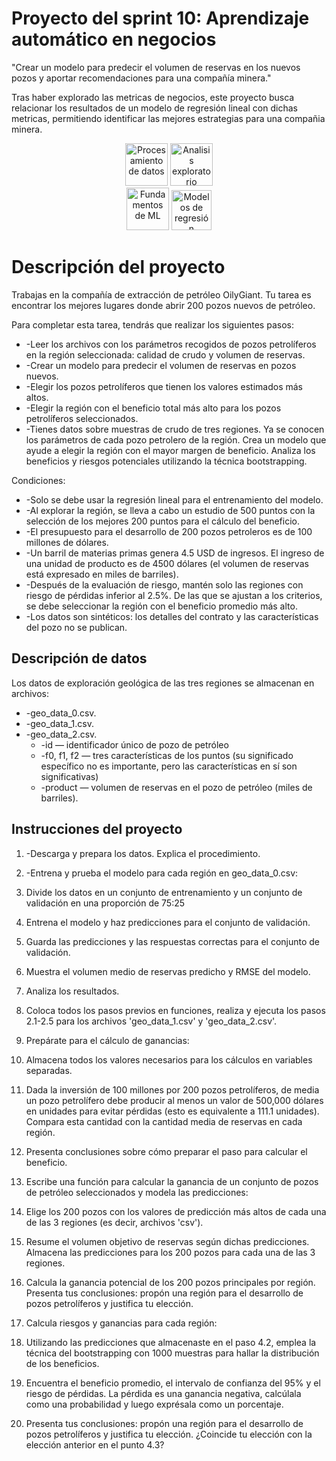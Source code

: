 # Proyecto del sprint 10: Aprendizaje automático en negocios
"Crear un modelo para predecir el volumen de reservas en los nuevos pozos y aportar recomendaciones para una compañía minera."

Tras haber explorado las metricas de negocios, este proyecto busca relacionar los resultados de un modelo de regresión lineal con dichas metricas, permitiendo identificar las mejores estrategias para una compañia minera.

<div align='center'>
<img width="68" alt="Procesamiento de datos" src="https://github.com/user-attachments/assets/5dfd783c-63c2-476b-8fd4-8f7ac0e895fd">
<img width="68" alt="Analisis exploratorio" src="https://github.com/user-attachments/assets/09f8043c-a4c8-48f3-afe6-6b0c7914d420">
</div>
<div align='center'>
<img width="68" alt="Fundamentos de ML" src="https://github.com/user-attachments/assets/2d34d3a0-615e-4f7b-892c-d81d7f2a849c">

<img width="64" alt="Modelos de regresión" src="https://github.com/user-attachments/assets/8a8bd99b-fb3d-4624-97b8-2e4661e84fec">

</div>

# Descripción del proyecto
Trabajas en la compañía de extracción de petróleo OilyGiant. Tu tarea es encontrar los mejores lugares donde abrir 200 pozos nuevos de petróleo.

Para completar esta tarea, tendrás que realizar los siguientes pasos:

- -Leer los archivos con los parámetros recogidos de pozos petrolíferos en la región seleccionada: calidad de crudo y volumen de reservas.
- -Crear un modelo para predecir el volumen de reservas en pozos nuevos.
- -Elegir los pozos petrolíferos que tienen los valores estimados más altos.
- -Elegir la región con el beneficio total más alto para los pozos petrolíferos seleccionados.
- -Tienes datos sobre muestras de crudo de tres regiones. Ya se conocen los parámetros de cada pozo petrolero de la región. Crea un modelo que ayude a elegir la región con el mayor margen de beneficio. Analiza los beneficios y riesgos potenciales utilizando la técnica bootstrapping.

Condiciones:
- -Solo se debe usar la regresión lineal para el entrenamiento del modelo.
- -Al explorar la región, se lleva a cabo un estudio de 500 puntos con la selección de los mejores 200 puntos para el cálculo del beneficio.
- -El presupuesto para el desarrollo de 200 pozos petroleros es de 100 millones de dólares.
- -Un barril de materias primas genera 4.5 USD de ingresos. El ingreso de una unidad de producto es de 4500 dólares (el volumen de reservas está expresado en miles de barriles).
- -Después de la evaluación de riesgo, mantén solo las regiones con riesgo de pérdidas inferior al 2.5%. De las que se ajustan a los criterios, se debe seleccionar la región con el beneficio promedio más alto.
- -Los datos son sintéticos: los detalles del contrato y las características del pozo no se publican.

## Descripción de datos
Los datos de exploración geológica de las tres regiones se almacenan en archivos:

- -geo_data_0.csv.
- -geo_data_1.csv. 
- -geo_data_2.csv.
  - -id — identificador único de pozo de petróleo
  - -f0, f1, f2 — tres características de los puntos (su significado específico no es importante, pero las características en sí son significativas)
  - -product — volumen de reservas en el pozo de petróleo (miles de barriles).

## Instrucciones del proyecto

1. -Descarga y prepara los datos. Explica el procedimiento.
2. -Entrena y prueba el modelo para cada región en geo_data_0.csv:

  1. Divide los datos en un conjunto de entrenamiento y un conjunto de validación en una proporción de 75:25

  2. Entrena el modelo y haz predicciones para el conjunto de validación.

  3. Guarda las predicciones y las respuestas correctas para el conjunto de validación.

  4. Muestra el volumen medio de reservas predicho y RMSE del modelo.

  5. Analiza los resultados.

  6. Coloca todos los pasos previos en funciones, realiza y ejecuta los pasos 2.1-2.5 para los archivos 'geo_data_1.csv' y 'geo_data_2.csv'.

3. Prepárate para el cálculo de ganancias:

  1. Almacena todos los valores necesarios para los cálculos en variables separadas.

  2. Dada la inversión de 100 millones por 200 pozos petrolíferos, de media un pozo petrolífero debe producir al menos un valor de 500,000 dólares en unidades para evitar pérdidas (esto es equivalente a 111.1 unidades). Compara esta cantidad con la cantidad media de reservas en cada región.

  3. Presenta conclusiones sobre cómo preparar el paso para calcular el beneficio.

4. Escribe una función para calcular la ganancia de un conjunto de pozos de petróleo seleccionados y modela las predicciones:

  1. Elige los 200 pozos con los valores de predicción más altos de cada una de las 3 regiones (es decir, archivos 'csv').

  2. Resume el volumen objetivo de reservas según dichas predicciones. Almacena las predicciones para los 200 pozos para cada una de las 3 regiones.

  3. Calcula la ganancia potencial de los 200 pozos principales por región. Presenta tus conclusiones: propón una región para el desarrollo de pozos petrolíferos y justifica tu elección.

5. Calcula riesgos y ganancias para cada región:

  1. Utilizando las predicciones que almacenaste en el paso 4.2, emplea la técnica del bootstrapping con 1000 muestras para hallar la distribución de los beneficios.

  2. Encuentra el beneficio promedio, el intervalo de confianza del 95% y el riesgo de pérdidas. La pérdida es una ganancia negativa, calcúlala como una probabilidad y luego exprésala como un porcentaje.

  3. Presenta tus conclusiones: propón una región para el desarrollo de pozos petrolíferos y justifica tu elección. ¿Coincide tu elección con la elección anterior en el punto 4.3?

